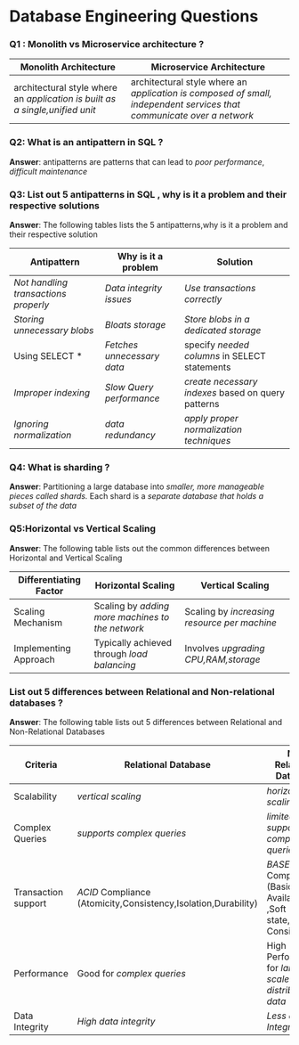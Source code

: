 # Database Engineering Questions

### Q1 : Monolith vs Microservice architecture ? 

| Monolith Architecture                                        | Microservice Architecture                                    |
| ------------------------------------------------------------ | ------------------------------------------------------------ |
| architectural style where an *application is built as a single,unified unit* | architectural style where an *application is composed of small, independent services that communicate over a network* |

###  Q2: What is an antipattern in SQL ? 

**Answer**: antipatterns are  patterns that can lead to *poor performance*, *difficult maintenance*

### Q3: List out 5 antipatterns in SQL , why is it a problem and  their respective solutions 

**Answer**: The following tables lists the 5 antipatterns,why is it a problem and their respective solution 

| Antipattern                          | Why is it a problem        | Solution                                           |
| ------------------------------------ | -------------------------- | -------------------------------------------------- |
| *Not handling transactions properly* | *Data integrity issues*    | *Use transactions correctly*                       |
| *Storing unnecessary blobs*          | *Bloats storage*           | *Store blobs in a dedicated storage*               |
| Using SELECT *                       | *Fetches unnecessary data* | specify *needed columns* in SELECT statements      |
| *Improper indexing*                  | *Slow Query performance*   | *create necessary indexes* based on query patterns |
| *Ignoring normalization*             | *data redundancy*          | *apply proper normalization techniques*            |

### Q4: What is sharding ? 

**Answer**: Partitioning a large database into *smaller, more manageable pieces called shards.* Each shard is a *separate database that holds a subset of the data*

### Q5:Horizontal vs Vertical Scaling 

**Answer**: The following table lists out the common differences between Horizontal and Vertical Scaling 

| Differentiating Factor | Horizontal Scaling                               | Vertical Scaling                             |
| ---------------------- | ------------------------------------------------ | -------------------------------------------- |
| Scaling Mechanism      | Scaling by *adding more machines to the network* | Scaling by *increasing resource per machine* |
| Implementing Approach  | Typically achieved through *load balancing*      | Involves *upgrading CPU,RAM,storage*         |

### List out 5 differences between Relational and Non-relational databases ? 

**Answer**: The following table lists out 5 differences between Relational and Non-Relational Databases

| Criteria            | Relational Database                                          | Non Relational Database                                      |
| ------------------- | ------------------------------------------------------------ | ------------------------------------------------------------ |
| Scalability         | *vertical scaling*                                           | *horizontal scaling*                                         |
| Complex Queries     | *supports complex queries*                                   | *limited support for complex queries*                        |
| Transaction support | *ACID* Compliance (Atomicity,Consistency,Isolation,Durability) | *BASE* Compliance (Basically Available ,Soft state,Eventual Consistency) |
| Performance         | Good for *complex queries*                                   | High Performance for *large-scale distributed data*          |
| Data Integrity      | *High data integrity*                                        | *Less data Integrity*                                        |

